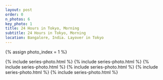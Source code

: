 ```yaml
---
layout: post
order: 0
n_photos: 6
key_photo: 1
title: 24 Hours in Tokyo, Morning
subtitle: 24 Hours in Tokyo, Morning
location: Bangalore, India. Layover in Tokyo
---
```


{% assign photo_index = 1 %}

{% include series-photo.html %}
{% include series-photo.html %}
{% include series-photo.html %}
{% include series-photo.html %}
{% include series-photo.html %}
{% include series-photo.html %}
